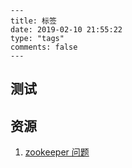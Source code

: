 ```
---
title: 标签
date: 2019-02-10 21:55:22
type: "tags"
comments: false
---
```

## 测试




## 资源

1. [zookeeper 问题](https://juejin.im/post/5e1c7d6df265da3dfc159cb5)
